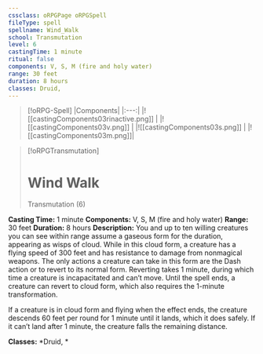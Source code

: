 ```yaml
---
cssclass: oRPGPage oRPGSpell
fileType: spell
spellname: Wind_Walk
school: Transmutation
level: 6
castingTime: 1 minute
ritual: false
components: V, S, M (fire and holy water)
range: 30 feet
duration: 8 hours
classes: Druid,
---
```

> [!oRPG-Spell]
> |Components|
> |:---:|
> |![[castingComponents03rinactive.png]] |
> |![[castingComponents03v.png]] |
> |![[castingComponents03s.png]] |
> |![[castingComponents03m.png]]|

> [!oRPGTransmutation]
>#  Wind Walk
> Transmutation  (6)

**Casting Time:** 1 minute
**Components:** V, S, M (fire and holy water)
**Range:** 30 feet
**Duration:**  8 hours
**Description:**
You and up to ten willing creatures you can see within range assume a gaseous form for the duration, appearing as wisps of cloud. While in this cloud form, a creature has a flying speed of 300 feet and has resistance to damage from nonmagical weapons. The only actions a creature can take in this form are the Dash action or to revert to its normal form. Reverting takes 1 minute, during which time a creature is incapacitated and can’t move. Until the spell ends, a creature can revert to cloud form, which also requires the 1-minute transformation.



 If a creature is in cloud form and flying when the effect ends, the creature descends 60 feet per round for 1 minute until it lands, which it does safely. If it can’t land after 1 minute, the creature falls the remaining distance.



**Classes:**  *Druid, *


